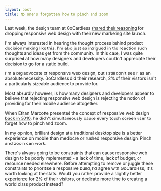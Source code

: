 ```yaml
---
layout: post
title: No one's forgotten how to pinch and zoom
---
```

Last week, the design team at GoCardless [shared their reasoning](https://gocardless.com/blog/unresponsive-design/ "Ditching responsive design") for dropping responsive web design with their new marketing site launch.

I'm always interested in hearing the thought process behind product decision making like this. I'm also just as intrigued in the reaction such thoughts and ideas get from the community. In this case, I was quite surprised at how many designers and developers couldn't appreciate their decision to go for a static build.

I'm a big advocate of responsive web design, but I still don't see it as an absolute necessity. GoCardless did their research, 2% of their visitors isn't a particularly sizeable audience to provide for.

Most absurdly however, is how many designers and developers appear to believe that rejecting responsive web design is rejecting the notion of providing for their mobile audience altogether.

When Ethan Marcotte presented the concept of responsive web design [back in 2010](http://alistapart.com/article/responsive-web-design "Responsive Web Design"), he didn't simultaneously cause every touch screen user to forget how to pinch and zoom.

In my opinion, brilliant design at a traditional desktop size is a better experience on mobile than mediocre or rushed responsive design. Pinch and zoom can work.

There's always going to be constraints that can cause responsive web design to be poorly implemented - a lack of time, lack of budget, or resource needed elsewhere. Before attempting to remove or juggle these constraints to prioritise a responsive build, I'd agree with GoCardless, it's worth looking at the stats. Would you rather provide a slightly better experience for 2% of their visitors, or dedicate more time to creating a world class product instead?